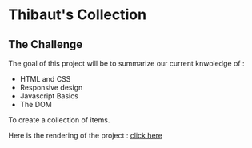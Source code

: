 ﻿# Thibaut's Collection

## The Challenge
The goal of this project will be to summarize our current knwoledge of :

- HTML and CSS
- Responsive design
- Javascript Basics
- The DOM

To create a collection of items.

Here is the rendering of the project : [click here](https://thibautjulien.github.io/Thibaut-s-Collection/)

